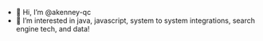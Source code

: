 - 👋 Hi, I’m @akenney-qc
- 👀 I’m interested in java, javascript, system to system integrations, search engine tech, and data!

<!---
akenney-qc/akenney-qc is a ✨ special ✨ repository because its `README.md` (this file) appears on your GitHub profile.
You can click the Preview link to take a look at your changes.
--->
